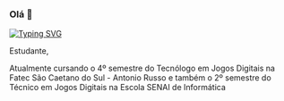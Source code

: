 ### Olá 👋

<a href="https://git.io/typing-svg"><img src="https://readme-typing-svg.demolab.com?font=Fira+Code&weight=500&pause=1000&color=C51F15&random=false&width=435&lines=Meu+nome+%C3%A9+Lucas.;Boas+vindas+ao+meu+perfil!!!" alt="Typing SVG" /></a>

<div>
  <p>Estudante,</p>
  <p>Atualmente cursando o 4º semestre do Tecnólogo em Jogos Digitais na Fatec São Caetano do Sul - Antonio Russo e também o 2º semestre do Técnico em Jogos Digitais na Escola SENAI de Informática</p>
</div>
